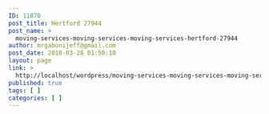 ```yaml
---
ID: 11870
post_title: Hertford 27944
post_name: >
  moving-services-moving-services-moving-services-hertford-27944
author: mrgabonijeff@gmail.com
post_date: 2018-03-28 01:50:10
layout: page
link: >
  http://localhost/wordpress/moving-services-moving-services-moving-services-hertford-27944/
published: true
tags: [ ]
categories: [ ]
---
```

